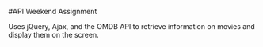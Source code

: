 #API Weekend Assignment

Uses jQuery, Ajax, and the OMDB API to retrieve information on movies and display them on the screen.
